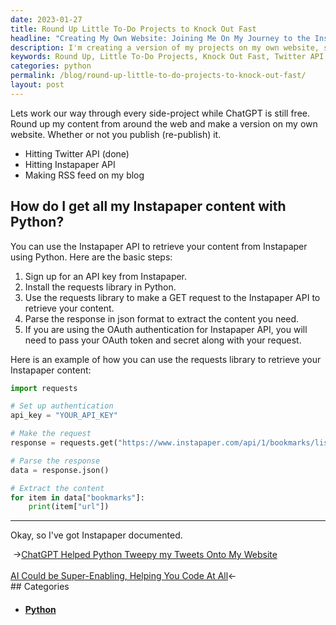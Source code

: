 ```yaml
---
date: 2023-01-27
title: Round Up Little To-Do Projects to Knock Out Fast
headline: "Creating My Own Website: Joining Me On My Journey to the Instapaper API!"
description: I'm creating a version of my projects on my own website, starting with the Twitter API and then hitting the Instapaper API to create an RSS feed on my blog. To do this, I'll need an Instapaper API key and the requests library in Python. Come join me on my journey as I make a GET request to the Instapaper API!
keywords: Round Up, Little To-Do Projects, Knock Out Fast, Twitter API, Instapaper API, RSS Feed, Instapaper API Key, Requests Library, Python, GET Request
categories: python
permalink: /blog/round-up-little-to-do-projects-to-knock-out-fast/
layout: post
---
```



Lets work our way through every side-project while ChatGPT is still free. Round
up my content from around the web and make a version on my own website. Whether
or not you publish (re-publish) it.

- Hitting Twitter API (done)
- Hitting Instapaper API
- Making RSS feed on my blog

## How do I get all my Instapaper content with Python?

You can use the Instapaper API to retrieve your content from Instapaper using Python. Here are the basic steps:

1. Sign up for an API key from Instapaper.
1. Install the requests library in Python.
1. Use the requests library to make a GET request to the Instapaper API to retrieve your content.
1. Parse the response in json format to extract the content you need.
1. If you are using the OAuth authentication for Instapaper API, you will need to pass your OAuth token and secret along with your request.

Here is an example of how you can use the requests library to retrieve your
Instapaper content:

```python
import requests

# Set up authentication
api_key = "YOUR_API_KEY"

# Make the request
response = requests.get("https://www.instapaper.com/api/1/bookmarks/list", auth=(api_key, ""))

# Parse the response
data = response.json()

# Extract the content
for item in data["bookmarks"]:
    print(item["url"])
```

---

Okay, so I've got Instapaper documented.


<div class="post-nav"><div class="post-nav-prev"><span class="arrow">&nbsp;&rarr;</span><a href="/blog/chatgpt-helped-python-tweepy-my-tweets-onto-my-website/">ChatGPT Helped Python Tweepy my Tweets Onto My Website</a></div> &nbsp; <div class="post-nav-next"><a href="/blog/ai-could-be-super-enabling-helping-you-code-at-all/">AI Could be Super-Enabling, Helping You Code At All</a><span class="arrow">&larr;&nbsp;</span></div></div>
## Categories

<ul>
<li><h4><a href='/python/'>Python</a></h4></li></ul>